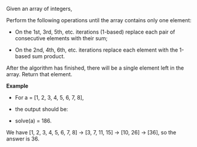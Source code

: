 Given an array of integers, 

Perform the following operations until the array contains only one element:

-   On the 1st, 3rd, 5th, etc. iterations (1-based) replace each pair of consecutive elements with their sum;

-   On the 2nd, 4th, 6th, etc. iterations replace each element with the 1-based sum product.

After the algorithm has finished, there will be a single element left in the array. Return that element.

**Example**

- For a = [1, 2, 3, 4, 5, 6, 7, 8], 

- the output should be:

- solve(a) = 186. 

We have [1, 2, 3, 4, 5, 6, 7, 8] -> [3, 7, 11, 15] -> [10, 26] -> [36], so the answer is 36.
